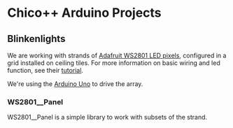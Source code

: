 Chico++ Arduino Projects
=======


Blinkenlights
-------------

We are working with strands of [Adafruit WS2801 LED pixels](https://www.adafruit.com/products/322), configured in a grid installed
on ceiling tiles. For more information on basic wiring and led function, see their [tutorial](http://learn.adafruit.com/12mm-led-pixels/).

We're using the [Arduino Uno](http://www.arduino.cc/en/Main/arduinoBoardUno) to drive the array.

### WS2801__Panel

WS2801__Panel is a simple library to work with subsets of the strand.

